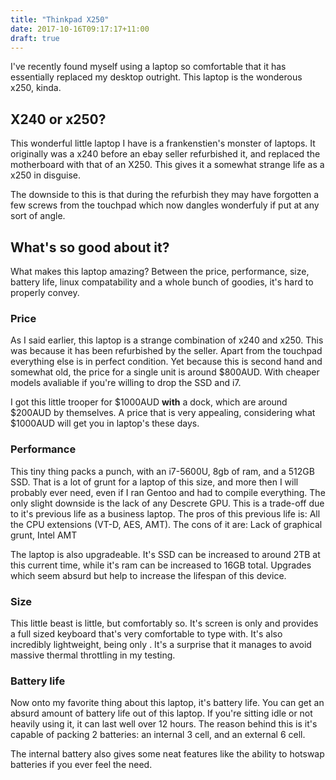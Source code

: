 ```yaml
---
title: "Thinkpad X250"
date: 2017-10-16T09:17:17+11:00
draft: true
---
```


I've recently found myself using a laptop so comfortable that it has essentially replaced my desktop outright. This laptop is the wonderous x250, kinda.

## X240 or x250?
This wonderful little laptop I have is a frankenstien's monster of laptops. It originally was a x240 before an ebay seller refurbished it, and replaced the motherboard with that of an X250. This gives it a somewhat strange life as a x250 in disguise.

The downside to this is that during the refurbish they may have forgotten a few screws from the touchpad which now dangles wonderfuly if put at any sort of angle.

## What's so good about it?
What makes this laptop amazing? Between the price, performance, size, battery life, linux compatability and a whole bunch of goodies, it's hard to properly convey.

### Price
As I said earlier, this laptop is a strange combination of x240 and x250. This was because it has been refurbished by the seller. Apart from the touchpad everything else is in perfect condition. Yet because this is second hand and somewhat old, the price for a single unit is around $800AUD. With cheaper models avaliable if you're willing to drop the SSD and i7.

I got this little trooper for $1000AUD **with** a dock, which are around $200AUD by themselves. A price that is very appealing, considering what $1000AUD will get you in laptop's these days.

### Performance
This tiny thing packs a punch, with an i7-5600U, 8gb of ram, and a 512GB SSD. That is a lot of grunt for a laptop of this size, and more then I will probably ever need, even if I ran Gentoo and had to compile everything. The only slight downside is the lack of any Descrete GPU. This is a trade-off due to it's previous life as a business laptop. The pros of this previous life is: All the CPU extensions (VT-D, AES, AMT). The cons of it are: Lack of graphical grunt, Intel AMT

The laptop is also upgradeable. It's SSD can be increased to around 2TB at this current time, while it's ram can be increased to 16GB total. Upgrades which seem absurd but help to increase the lifespan of this device.

### Size
This little beast is little, but comfortably so. It's screen is only <!--INSERT SIZE--> and provides a full sized keyboard that's very comfortable to type with. It's also incredibly lightweight, being only <!--INSERT WEIGHT-->. It's a surprise that it manages to avoid massive thermal throttling in my testing.

### Battery life 
Now onto my favorite thing about this laptop, it's battery life. You can get an absurd amount of battery life out of this laptop. If you're sitting idle or not heavily using it, it can last well over 12 hours. The reason behind this is it's capable of packing 2 batteries: an internal 3 cell, and an external 6 cell.

The internal battery also gives some neat features like the ability to hotswap batteries if you ever feel the need.
